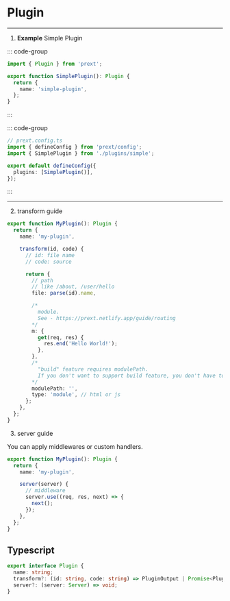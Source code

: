 # Plugin

---

1. **Example** Simple Plugin

::: code-group

```ts [plugins/simple.ts]
import { Plugin } from 'prext';

export function SimplePlugin(): Plugin {
  return {
    name: 'simple-plugin',
  };
}
```

:::

::: code-group

```ts [prext.config.ts]
// prext.config.ts
import { defineConfig } from 'prext/config';
import { SimplePlugin } from './plugins/simple';

export default defineConfig({
  plugins: [SimplePlugin()],
});
```

:::

---

2. transform guide

```ts
export function MyPlugin(): Plugin {
  return {
    name: 'my-plugin',

    transform(id, code) {
      // id: file name
      // code: source

      return {
        // path
        // like /about, /user/hello
        file: parse(id).name,

        /*
          module.
          See - https://prext.netlify.app/guide/routing
        */
        m: {
          get(req, res) {
            res.end('Hello World!');
          },
        },
        /* 
          "build" feature requires modulePath. 
          If you don't want to support build feature, you don't have to provide this value.
        */
        modulePath: '',
        type: 'module', // html or js
      };
    },
  };
}
```

3. server guide

You can apply middlewares or custom handlers.

```ts
export function MyPlugin(): Plugin {
  return {
    name: 'my-plugin',

    server(server) {
      // middleware
      server.use((req, res, next) => {
        next();
      });
    },
  };
}
```

## Typescript

```ts
export interface Plugin {
  name: string;
  transform?: (id: string, code: string) => PluginOutput | Promise<PluginOutput>;
  server?: (server: Server) => void;
}
```
